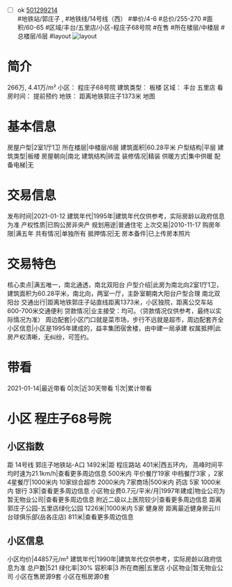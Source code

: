 - [ ] ok [501299214](https://bj.5i5j.com/ershoufang/501299214.html)  
 #地铁站/郭庄子 ,  #地铁线/14号线（西）
#单价/4-6 #总价/255-270 #面积/60-65   #区域/丰台/五里店/小区-程庄子68号院 #在售 #所在楼层/中楼层 #总楼层/6层 #layout 
![layout](http://image2a.5i5j.com/bdir/layout/33c8acd493374960ba7e1fbcd46cdf0b.jpg_P5.jpg) 
# 简介 
 266万,  4.41万/m² 
小区： 程庄子68号院
建筑类型： 板楼
区域： 丰台 五里店
看房时间： 提前预约
地铁： 距离地铁郭庄子1373米 地图
# 基本信息 
 房屋户型|2室1厅1卫
所在楼层|中楼层/6层
建筑面积|60.28平米
户型结构|平层
建筑类型|板楼
房屋朝向|南北
建筑结构|砖混
装修情况|精装
供暖方式|集中供暖
配备电梯|无
# 交易信息 
 发布时间|2021-01-12
建筑年代|1995年|建筑年代仅供参考，实际房龄以政府信息为准
产权性质|已购公房非央产
规划用途|普通住宅
上次交易|2010-11-17
购房年限|满五年
共有情况|单独所有
抵押情况|无
房本备件|已上传房本照片
# 交易特色 
 核心卖点|满五唯一，南北通透，南北双阳台
户型介绍|此房为南北向2室1厅1卫，建筑面积为60.28平米，南北向，两室一厅，主卧室朝南大阳台户型合理 南北双阳台
交通出行|距离地铁郭庄子站直线距离1373米，小区独院，距离公交车站600-700米交通便利
贷款情况|业主接受：均可。（贷款情况仅供参考，最终以实际情况为准）
周边配套|小区门口就是菜市场，步行不远就是超市，周边配套齐全
小区信息|小区是1995年建成的，益丰集团宿舍楼，由中建一局承建
权属抵押|此房产权清晰，无纠纷，可签约。
# 带看 
 2021-01-14|最近带看	 0|次|近30天带看	 1|次|累计带看
# 小区 程庄子68号院
## 小区指数 
 距 14号线 郭庄子地铁站-A口 1492米|距 程庄路站 401米|西五环内， 高峰时间平均时速为21.1km/h|查看更多周边信息
500米内 平价餐厅19家
中档餐厅3家 ，2家4星餐厅|1000米内 10家综合超市
2000米内 7家商场|500米内 药店 5家
1000米内 银行 3家|查看更多周边信息
小区物业费0.7元/平米/月|1997年建成|物业公司为暂无物业公司|查看更多周边信息
附近二级以上医院较少|查看更多周边信息
距离 郭庄子公园-五里店绿化公园 1226米|1000米内 5家 健身房
距离最近健身房云川台球俱乐部(岳各庄店) 811米|查看更多周边信息
## 小区信息 
 小区均价|44857元/m²
建筑年代|1990年|建筑年代仅供参考，实际房龄以政府信息为准
总户数|521
绿化率|30%
容积率|3
所在商圈|五里店
小区物业|暂无物业公司
小区在售房源9套
小区在租房源0套

